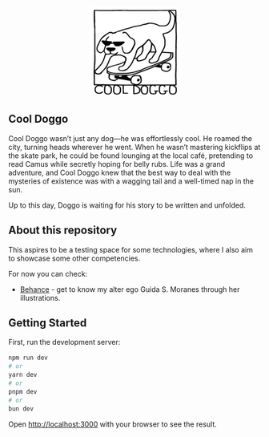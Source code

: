 
<p align="center">
  <img src="./public/cool-doggo.png" alt="Image Alt Text" />
</p>

## Cool Doggo

Cool Doggo wasn’t just any dog—he was effortlessly cool. He roamed the city, turning heads wherever he went. When he wasn’t mastering kickflips at the skate park, he could be found lounging at the local café, pretending to read Camus while secretly hoping for belly rubs. Life was a grand adventure, and Cool Doggo knew that the best way to deal with the mysteries of existence was with a wagging tail and a well-timed nap in the sun.

Up to this day, Doggo is waiting for his story to be written and unfolded.

## About this repository

This aspires to be a testing space for some technologies, where I also aim to showcase some other competencies.

For now you can check:

- [Behance](https://www.behance.net/GuidaSMoranes) - get to know my alter ego Guida S. Moranes through her illustrations.


## Getting Started

First, run the development server:

```bash
npm run dev
# or
yarn dev
# or
pnpm dev
# or
bun dev
```

Open [http://localhost:3000](http://localhost:3000) with your browser to see the result.

